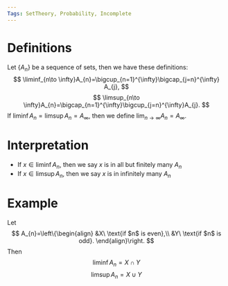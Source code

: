 ```yaml
---
Tags: SetTheory, Probability, Incomplete
---
```


# Definitions

Let $\{A_{n}\}$ be a sequence of sets, then we have these definitions:
$$
\liminf_{n\to \infty}A_{n}=\bigcup_{n=1}^{\infty}\bigcap_{j=n}^{\infty} A_{j},
$$
$$
\limsup_{n\to \infty}A_{n}=\bigcap_{n=1}^{\infty}\bigcup_{j=n}^{\infty}A_{j}.
$$
If $\liminf A_{n}=\limsup A_{n}=A_{\infty}$, then we define $\lim_{n\to \infty} A_{n}=A_{\infty}$.

# Interpretation

* If $x\in \liminf A_{n}$, then we say $x$ is in all but finitely many $A_{n}$
* If $x\in \limsup A_{n}$, then we say $x$ is in infinitely many $A_{n}$

# Example

Let
$$
A_{n}=\left\{\begin{align}
&X\ \text{if $n$ is even},\\
&Y\ \text{if $n$ is odd}.
\end{align}\right.
$$
Then
$$
\liminf A_{n}=X\cap Y
$$
$$
\limsup A_{n}=X\cup Y
$$


